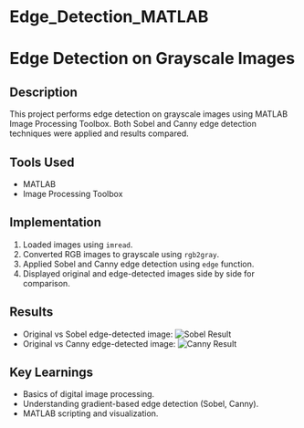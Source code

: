 # Edge_Detection_MATLAB
# Edge Detection on Grayscale Images

## Description
This project performs edge detection on grayscale images using MATLAB Image Processing Toolbox. Both Sobel and Canny edge detection techniques were applied and results compared.

## Tools Used
- MATLAB
- Image Processing Toolbox

## Implementation
1. Loaded images using `imread`.
2. Converted RGB images to grayscale using `rgb2gray`.
3. Applied Sobel and Canny edge detection using `edge` function.
4. Displayed original and edge-detected images side by side for comparison.

## Results
- Original vs Sobel edge-detected image:
  ![Sobel Result](Results/sobel_example.png)
- Original vs Canny edge-detected image:
  ![Canny Result](Results/canny_example.png)

## Key Learnings
- Basics of digital image processing.
- Understanding gradient-based edge detection (Sobel, Canny).
- MATLAB scripting and visualization.
